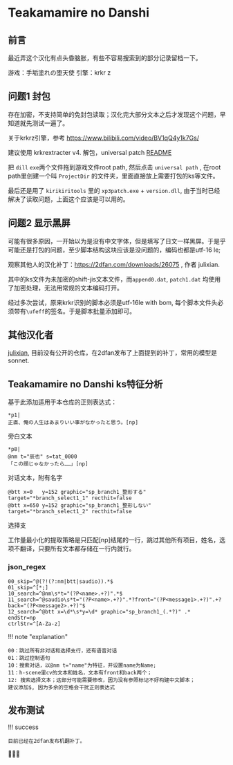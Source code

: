 # Teakamamire no Danshi

## 前言

最近弄这个汉化有点头昏脑胀，有些不容易搜索到的部分记录留档一下。

游戏：手垢塗れの堕天使
引擎：krkr z

## 问题1 封包

存在加密，不支持简单的免封包读取；汉化完大部分文本之后才发现这个问题，早知道就先测试一遍了。

关于krkrz引擎，参考 https://www.bilibili.com/video/BV1qQ4y1k7Gs/

建议使用 krkrextracter v4. 解包，universal patch [README](https://github.com/xmoezzz/KrkrExtract/blob/master/README.md)

把 `dill` `exe`两个文件拖到游戏文件root path, 然后点击 `universal path` , 在root path里创建一个叫 `ProjectDir` 的文件夹，里面直接放上需要打包的ks等文件。

最后还是用了 `kirikiritools` 里的 `xp3patch.exe` + `version.dll`, 由于当时已经解决了读取问题，上面这个应该是可以用的。


## 问题2 显示黑屏

可能有很多原因，一开始以为是没有中文字体，但是填写了日文一样黑屏。于是乎可能还是打包的问题，至少脚本结构这块应该是没问题的，编码也都是utf-16 le; 

观察其他人的汉化补丁：https://2dfan.com/downloads/26075 , 作者 julixian.

其中的ks文件为未加密的shift-jis文本文件，而`append0.dat`, `patch1.dat` 均使用了加密处理，无法用常规的文本编码打开。

经过多次尝试，原来krkr识别的脚本必须是utf-16le with bom, 每个脚本文件头必须带有`\ufeff`的签名。于是脚本批量添加即可。

## 其他汉化者

[julixian](https://github.com/julixian?tab=stars), 目前没有公开的仓库，在2dfan发布了上面提到的补丁，常用的模型是sonnet.


## Teakamamire no Danshi ks特征分析

基于此添加适用于本仓库的正则表达式：

```
*p1|
正直、俺の人生はあまりいい事がなかったと思う。[np]
```
旁白文本

```
*p8|
@nm t="辰也" s=tat_0000
「この顔じゃなかったら……」[np]
```
对话文本，附有名字

```
@btt x=0   y=152 graphic="sp_branch1_整形する"   target="*branch_select1_1" recthit=false
@btt x=650 y=152 graphic="sp_branch1_整形しない" target="*branch_select1_2" recthit=false
```
选择支

工作量最小化的提取策略是只匹配[np]结尾的一行，跳过其他所有项目，姓名，选项不翻译，只要所有文本都存储在一行内就行。

### json_regex


```
00_skip=^@(?!(?:nm|btt|saudio)).*$
01_skip=^[*;]
10_search=^@nm\s*t="(?P<name>.+?)".*$
11_search=^@saudio\s*t="(?P<name>.+?)".*?front="(?P<message1>.+?)".+?back="(?P<message2>.+?)"$
12_search=^@btt x=\d*\s*y=\d* graphic="sp_branch1_(.*?)" .*
endStr=np
ctrlStr=^[A-Za-z]
```

!!! note "explanation"

    00：跳过所有非对话和选择支行，还有语音对话
    01：跳过控制语句
    10：搜索对话，以@nm t="name"为特征，并设置name为Name;
    11：h-scene里cv的文本和姓名，文本有front和back两个；
    12: 搜索选择文本；这部分可能需要修改，因为没有参照标记不好构建中文脚本；
    建议添加$, 因为多余的空格会干扰正则表达式


## 发布测试

!!! success

    目前已经在2dfan发布机翻补丁。

🌟🌟🌟





